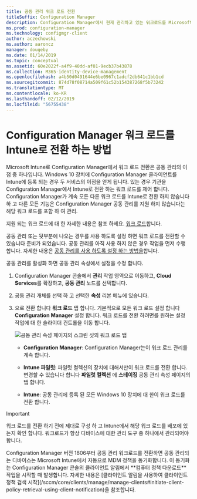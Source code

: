 ```yaml
---
title: 공동 관리 워크 로드 전환
titleSuffix: Configuration Manager
description: Configuration Manager에서 현재 관리하고 있는 워크로드를 Microsoft Intune으로 전환하는 방법을 알아봅니다.
ms.prod: configuration-manager
ms.technology: configmgr-client
author: aczechowski
ms.author: aaroncz
manager: dougeby
ms.date: 01/14/2019
ms.topic: conceptual
ms.assetid: 60e2022f-a4f9-40dd-af01-9ecb37b43878
ms.collection: M365-identity-device-management
ms.openlocfilehash: a4b50d0491644e6be0967c1adcf2db641c1bb1cd
ms.sourcegitcommit: 874d78f08714a509f61c52b154387268f5b73242
ms.translationtype: MT
ms.contentlocale: ko-KR
ms.lasthandoff: 02/12/2019
ms.locfileid: "56755438"
---
```

# <a name="how-to-switch-configuration-manager-workloads-to-intune"></a>Configuration Manager 워크 로드를 Intune로 전환 하는 방법

Microsoft Intune로 Configuration Manager에서 워크 로드 전환은 공동 관리의 이점 중 하나입니다. Windows 10 장치에 Configuration Manager 클라이언트를 Intune에 등록 되는 경우 두 서비스의 이점을 얻게 됩니다. 있는 경우 기관을 Configuration Manager에서 Intune로 전환 하는 워크 로드를 제어 합니다. Configuration Manager가 계속 모든 다른 워크 로드를 Intune로 전환 하지 않습니다 하 고 다른 모든 기능은 Configuration Manager 공동 관리를 지원 하지 않습니다는 해당 워크 로드를 포함 하 여 관리.

지원 되는 워크 로드에 대 한 자세한 내용은 참조 하세요. [워크 로드](/sccm/comanage/workloads)합니다.

공동 관리 또는 뒷부분에 나오는 경우를 사용 하도록 설정 하면 워크 로드를 전환할 수 있습니다 준비가 되었습니다. 공동 관리를 아직 사용 하지 않은 경우 작업을 먼저 수행 합니다. 자세한 내용은 [공동 관리를 사용 하도록 설정 하는 방법을](/sccm/comanage/how-to-enable)합니다.


공동 관리를 활성화 하면 공동 관리 속성에서 설정을 수정 합니다. 

1. Configuration Manager 콘솔에서 **관리** 작업 영역으로 이동하고, **Cloud Services**를 확장하고, **공동 관리** 노드를 선택합니다.  

2. 공동 관리 개체를 선택 하 고 선택한 **속성** 리본 메뉴에 있습니다.  

3. 으로 전환 합니다 **워크 로드** 탭 합니다. 기본적으로 모든 워크 로드 설정 합니다 **Configuration Manager** 설정 합니다. 워크 로드를 전환 하려면를 원하는 설정 작업에 대 한 슬라이더 컨트롤을 이동 합니다.  

    ![공동 관리 속성 페이지의 스크린 샷의 워크 로드 탭](media/properties-workloads.png)

    - **Configuration Manager**: Configuration Manager는이 워크 로드 관리를 계속 합니다.  

    - **Intune 파일럿**: 파일럿 컬렉션의 장치에 대해서만이 워크 로드를 전환 합니다. 변경할 수 있습니다 합니다 **파일럿 컬렉션** 에 **스테이징** 공동 관리 속성 페이지의 탭 합니다.  

    - **Intune**: 공동 관리에 등록 된 모든 Windows 10 장치에 대 한이 워크 로드를 전환 합니다.  


> [!Important]  
> 워크 로드를 전환 하기 전에 제대로 구성 하 고 Intune에서 해당 워크 로드를 배포에 있는지 확인 합니다. 워크로드가 항상 디바이스에 대한 관리 도구 중 하나에서 관리되어야 합니다.  

<!--1357377--> Configuration Manager 버전 1806부터 공동 관리 워크로드를 전환하면 공동 관리되는 디바이스는 Microsoft Intune에서 자동으로 MDM 정책을 동기화합니다. 이 동기화는 Configuration Manager 콘솔의 클라이언트 알림에서 **컴퓨터 정책 다운로드** 작업을 시작할 때 발생합니다. 자세한 내용은 [클라이언트 알림을 사용하여 클라이언트 정책 검색 시작](/sccm/core/clients/manage/manage-clients#initiate-client-policy-retrieval-using-client-notification)을 참조합니다.


